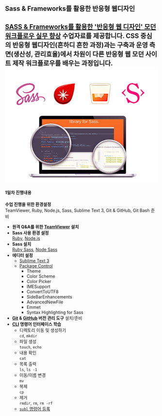 ## Sass & Frameworks를 활용한 반응형 웹디자인
[SASS & Frameworks를 활용한 '반응형 웹 디자인' 모던 워크플로우 실무 향상](http://www.kipfa.or.kr/Education/EduCenter/EduCenterView.aspx?eduSeqNo=574) 수업자료를 제공합니다. CSS 중심의 반응형 웹디자인(흔하디 흔한 과정)과는 구축과 운영 측면(생산성, 관리효율)에서 차원이 다른 반응형 웹 모던 사이트 제작 워크플로우를 배우는 과정입니다.
![KIPFA에서 진행하는 Sass 언어를 활용한 반응형 웹 디자인 강의](IMAGES/KIPFA-sass-course.png)
-
#### 1일차 진행내용
__수업 진행을 위한 환경설정__<br>
TeamViewer, Ruby, Node.js, Sass, Sublime Text 3, Git & GitHub, Git Bash 준비
- __원격 Q&A를 위한 [TeamViewer](http://www.teamviewer.com/ko/) 설치__
- __Sass 사용 환경 설정__<br>
	[Ruby](https://www.ruby-lang.org/ko/), [Node.js](https://nodejs.org/)
- __Sass 설치__<br>
	[Ruby Sass](http://sass-lang.com/), [Node Sass](https://github.com/sass/node-sass)
- __에디터 설정__<br>
	- [Sublime Text 3](http://www.sublimetext.com/3)
	- [Package Control](https://packagecontrol.io/)
		- Theme
		- Color Scheme
		- Color Picker
		- IMESupport
		- ConvertToUTF8
		- SideBarEnhancements
		- AdvancedNewFile
		- Emmet
		- Syntax Highlighting for Sass
- __[Git](http://git-scm.com/) & [GitHub](https://github.com/) 버전 관리 도구__ 설치/준비
- __[CLI](http://ko.wikipedia.org/wiki/%EB%AA%85%EB%A0%B9_%EC%A4%84_%EC%9D%B8%ED%84%B0%ED%8E%98%EC%9D%B4%EC%8A%A4 "Command Line Interface") 명령어 인터페이스 학습__
	- 디렉토리 이동 및 생성하기<br>
	`cd`, `mkdir`
	- 파일 생성<br>
	`touch`, `echo`
	- 내용 확인<br>
	`cat`
	- 목록 출력<br>
	`ls`, `ls -1`
	- 이동/이름 변경<br>
	`mv`
	- 복제<br>
	`cp`
	- 제거<br>
	`rmdir`, `rm`, `rm -rf`
	- [`subl` 명령어 등록](http://yamoo9.net/subl-sublime-text-2-open-command-line-on-windows/)

